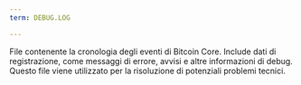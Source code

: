 ```yaml
---
term: DEBUG.LOG

---
```

File contenente la cronologia degli eventi di Bitcoin Core. Include dati di registrazione, come messaggi di errore, avvisi e altre informazioni di debug. Questo file viene utilizzato per la risoluzione di potenziali problemi tecnici.